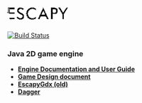 # ![Escapy2.0](https://raw.githubusercontent.com/henryco/Escapy2.0/master/promo/ESCAPY.png)
[![Build Status](http://174.138.0.194:1997/buildStatus/icon?job=tinder-samurai/escapy2.0/location-physics)](http://174.138.0.194:1997/job/tinder-samurai/job/escapy2.0/job/location-physics/)
### Java 2D game engine

 * [**Engine Documentation and User Guide**](https://bitbucket.org/tinder-samurai/escapy2.0/src/master/engine/doc/tex/Escapy2Doc.pdf)
 * [**Game Design document**](https://bitbucket.org/tinder-samurai/escapy-des-doc/src/master/)
 * [**EscapyGdx (old)**](https://bitbucket.org/tinder-samurai/escapy/src/master/)
 * [**Dagger**](http://square.github.io/dagger/)
